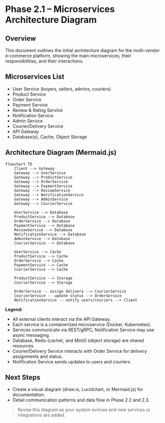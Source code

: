 # Phase 2.1 – Microservices Architecture Diagram

## Overview
This document outlines the initial architecture diagram for the multi-vendor e-commerce platform, showing the main microservices, their responsibilities, and their interactions.

## Microservices List
- User Service (buyers, sellers, admins, couriers)
- Product Service
- Order Service
- Payment Service
- Review & Rating Service
- Notification Service
- Admin Service
- Courier/Delivery Service
- API Gateway
- Database(s), Cache, Object Storage

## Architecture Diagram (Mermaid.js)

```mermaid
flowchart TD
    Client --> Gateway
    Gateway --> UserService
    Gateway --> ProductService
    Gateway --> OrderService
    Gateway --> PaymentService
    Gateway --> ReviewService
    Gateway --> NotificationService
    Gateway --> AdminService
    Gateway --> CourierService

    UserService --> Database
    ProductService --> Database
    OrderService --> Database
    PaymentService --> Database
    ReviewService --> Database
    NotificationService --> Database
    AdminService --> Database
    CourierService --> Database

    UserService --> Cache
    ProductService --> Cache
    OrderService --> Cache
    PaymentService --> Cache
    CourierService --> Cache

    ProductService --> Storage
    CourierService --> Storage

    OrderService -- assign delivery --> CourierService
    CourierService -- update status --> OrderService
    NotificationService -- notify users/couriers --> Client
```

**Legend:**
- All external clients interact via the API Gateway.
- Each service is a containerized microservice (Docker, Kubernetes).
- Services communicate via REST/gRPC; Notification Service may use async messaging.
- Database, Redis (cache), and MinIO (object storage) are shared resources.
- Courier/Delivery Service interacts with Order Service for delivery assignments and status.
- Notification Service sends updates to users and couriers.

## Next Steps
- Create a visual diagram (draw.io, Lucidchart, or Mermaid.js) for documentation.
- Detail communication patterns and data flow in Phase 2.2 and 2.3.

> Revise this diagram as your system evolves and new services or integrations are added.
